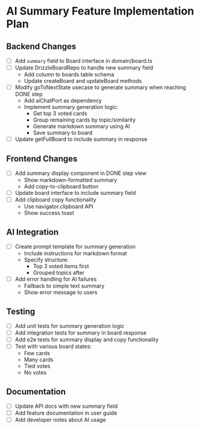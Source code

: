 # AI Summary Feature Implementation Plan

## Backend Changes

- [ ] Add `summary` field to Board interface in domain/board.ts
- [ ] Update DrizzleBoardRepo to handle new summary field
  - Add column to boards table schema
  - Update createBoard and updateBoard methods
- [ ] Modify goToNextState usecase to generate summary when reaching DONE step
  - Add aiChatPort as dependency
  - Implement summary generation logic:
    - Get top 3 voted cards
    - Group remaining cards by topic/similarity
    - Generate markdown summary using AI
    - Save summary to board
- [ ] Update getFullBoard to include summary in response

## Frontend Changes

- [ ] Add summary display component in DONE step view
  - Show markdown-formatted summary
  - Add copy-to-clipboard button
- [ ] Update board interface to include summary field
- [ ] Add clipboard copy functionality
  - Use navigator.clipboard API
  - Show success toast

## AI Integration

- [ ] Create prompt template for summary generation
  - Include instructions for markdown format
  - Specify structure:
    - Top 3 voted items first
    - Grouped topics after
- [ ] Add error handling for AI failures
  - Fallback to simple text summary
  - Show error message to users

## Testing

- [ ] Add unit tests for summary generation logic
- [ ] Add integration tests for summary in board response
- [ ] Add e2e tests for summary display and copy functionality
- [ ] Test with various board states:
  - Few cards
  - Many cards
  - Tied votes
  - No votes

## Documentation

- [ ] Update API docs with new summary field
- [ ] Add feature documentation in user guide
- [ ] Add developer notes about AI usage
